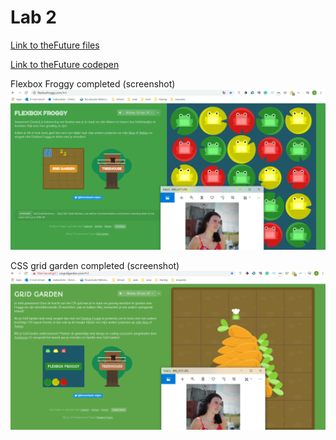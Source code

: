 # Lab 2 
[Link to theFuture files](https://github.com/wakoodi/2imd-webtech3-portfolio/tree/master/lab2/theFuture)

[Link to theFuture codepen](https://codepen.io/AmberWaltens/pen/NWqdyeN)


Flexbox Froggy completed (screenshot)
![Flexbox Froggy completed (screenshot)](https://github.com/wakoodi/2imd-webtech3-portfolio/blob/master/lab2/flexbox_froggy-screenshot.PNG)

CSS grid garden completed (screenshot)
![CSS grid garden completed (screenshot)](https://github.com/wakoodi/2imd-webtech3-portfolio/blob/master/lab2/grid_garden-screenshot.PNG)
